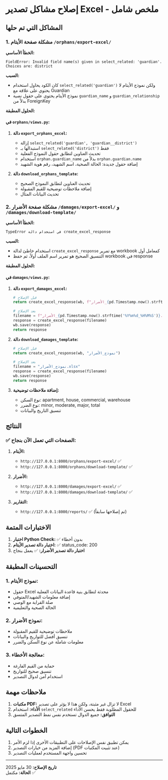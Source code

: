 # إصلاح مشاكل تصدير Excel - ملخص شامل

## المشاكل التي تم حلها

### 1. مشكلة صفحة الأيتام `/orphans/export-excel/`

**الخطأ الأساسي:**
```
FieldError: Invalid field name(s) given in select_related: 'guardian'. Choices are: district
```

**السبب:**
- كان الكود يحاول استخدام `select_related('guardian')` ولكن نموذج الأيتام لا يحتوي على علاقة مع Guardian
- نموذج الأيتام يحتوي على حقول نصية `guardian_name` و `guardian_relationship` بدلاً من ForeignKey

**الحلول المطبقة:**

#### في `orphans/views.py`:

1. **دالة `export_orphans_excel`:**
   - إزالة `select_related('guardian', 'guardian__district')`
   - استبدالها بـ `select_related('district')` فقط
   - تحديث العناوين لتطابق حقول النموذج الفعلية
   - استخدام `orphan.guardian_name` بدلاً من `orphan.guardian.name`
   - إضافة حقول جديدة: الحالة الصحية، اسم الشهيد، رقم هوية الشهيد

2. **دالة `download_orphans_template`:**
   - تحديث العناوين لتطابق النموذج الصحيح
   - إضافة ملاحظات توضيحية للقيم المقبولة
   - تحديث البيانات المثال

### 2. مشكلة صفحة الأضرار `/damages/export-excel/` و `/damages/download-template/`

**الخطأ الأساسي:**
```
TypeError في استخدام دالة create_excel_response
```

**السبب:**
- استخدام خاطئ لدالة `create_excel_response` مع تمرير workbook كمعامل أول
- التنسيق الصحيح هو تمرير اسم الملف أولاً، ثم حفظ workbook في response

**الحلول المطبقة:**

#### في `damages/views.py`:

1. **دالة `export_damages_excel`:**
   ```python
   # قبل الإصلاح
   return create_excel_response(wb, f"الأضرار_{pd.Timestamp.now().strftime('%Y%m%d_%H%M%S')}")
   
   # بعد الإصلاح
   filename = f"الأضرار_{pd.Timestamp.now().strftime('%Y%m%d_%H%M%S')}.xlsx"
   response = create_excel_response(filename)
   wb.save(response)
   return response
   ```

2. **دالة `download_damages_template`:**
   ```python
   # قبل الإصلاح
   return create_excel_response(wb, "نموذج_الأضرار")
   
   # بعد الإصلاح
   filename = "نموذج_الأضرار.xlsx"
   response = create_excel_response(filename)
   wb.save(response)
   return response
   ```

3. **إضافة ملاحظات توضيحية:**
   - نوع السكن: apartment, house, commercial, warehouse
   - نوع الضرر: minor, moderate, major, total
   - تنسيق التاريخ والبيانات

## النتائج

### ✅ الصفحات التي تعمل الآن بنجاح:

1. **الأيتام:**
   - `http://127.0.0.1:8000/orphans/export-excel/` ✅
   - `http://127.0.0.1:8000/orphans/download-template/` ✅

2. **الأضرار:**
   - `http://127.0.0.1:8000/damages/export-excel/` ✅
   - `http://127.0.0.1:8000/damages/download-template/` ✅

3. **التقارير:**
   - `http://127.0.0.1:8000/reports/` ✅ (تم إصلاحها سابقاً)

## الاختبارات المتمة

1. **اختبار Python Check:** ✅ بدون أخطاء
2. **اختبار دالة تصدير الأيتام:** ✅ status_code: 200
3. **اختبار دالة تصدير الأضرار:** ✅ يعمل بنجاح

## التحسينات المطبقة

### 1. نموذج الأيتام:
- حقول Excel محدثة لتطابق بنية قاعدة البيانات الفعلية
- إضافة معلومات الشهيد/المتوفي
- صلة القرابة مع الوصي
- الحالة الصحية والتعليمية

### 2. نموذج الأضرار:
- ملاحظات توضيحية للقيم المقبولة
- تنسيق أفضل للتواريخ والبيانات
- معلومات شاملة عن نوع السكن والضرر

### 3. معالجة الأخطاء:
- حماية من القيم الفارغة
- تنسيق صحيح للتواريخ
- استخدام آمن لدوال التصدير

## ملاحظات مهمة

1. **مكتبات PDF:** لا تزال غير مثبتة، ولكن هذا لا يؤثر على تصدير Excel
2. **الأداء:** استخدام `select_related` للحقول المطلوبة فقط يحسن الأداء
3. **التوافق:** جميع الدوال تستخدم نفس نمط التصدير المتسق

## الخطوات التالية

1. يمكن تطبيق نفس الإصلاحات على التطبيقات الأخرى إذا لزم الأمر
2. إضافة المزيد من خيارات التصدير (PDF عند تثبيت المكتبات)
3. تحسين واجهة المستخدم لعمليات التصدير

---

**تاريخ الإصلاح:** 30 مايو 2025  
**الحالة:** مكتمل ✅ 